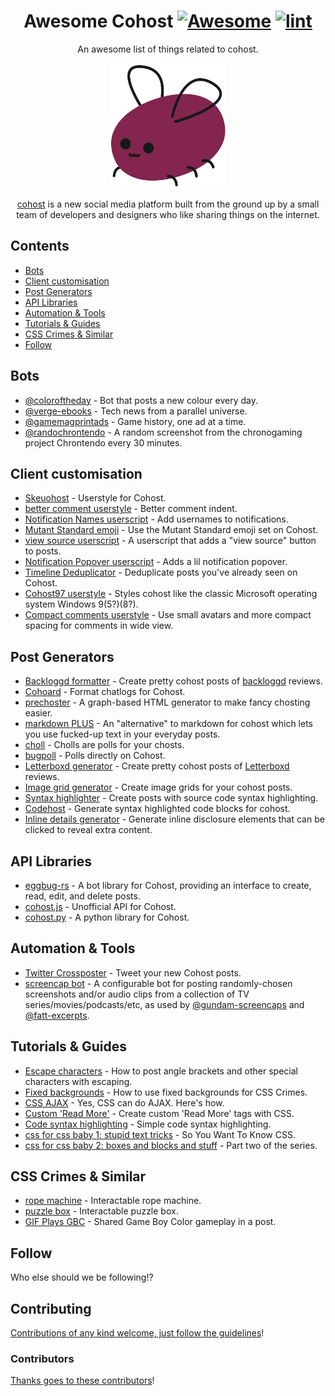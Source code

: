 <!--lint disable awesome-git-repo-age-->
<div align="center">

<!-- title -->

# Awesome Cohost [![Awesome](https://awesome.re/badge.svg)](https://awesome.re) [![lint](https://github.com/ineffyble/awesome-cohost/actions/workflows/lint.yaml/badge.svg)](https://github.com/ineffyble/awesome-cohost/actions/workflows/lint.yaml)

<!-- subtitle -->

An awesome list of things related to cohost.

<!-- image -->

<img src="eggbug.svg" height="200" />

<!-- description -->

[cohost](https://cohost.org) is a new social media platform built from the ground up by a small team of developers and designers who like sharing things on the internet.

</div>

<!-- TOC -->

## Contents

- [Bots](#bots)
- [Client customisation](#client-customisation)
- [Post Generators](#post-generators)
- [API Libraries](#api-libraries)
- [Automation & Tools](#automation--tools)
- [Tutorials & Guides](#tutorials--guides)
- [CSS Crimes & Similar](#css-crimes--similar)
- [Follow](#follow)

<!-- CONTENT -->

## Bots
- [@coloroftheday](https://cohost.org/coloroftheday) - Bot that posts a new colour every day.
- [@verge-ebooks](https://cohost.org/verge-ebooks) - Tech news from a parallel universe.
- [@gamemagprintads](https://cohost.org/gamemagprintads) - Game history, one ad at a time.
- [@randochrontendo](https://cohost.org/randochrontendo) - A random screenshot from the chronogaming project Chrontendo every 30 minutes.

## Client customisation
- [Skeuohost](https://userstyles.world/style/5982/skeuohost) - Userstyle for Cohost.
- [better comment userstyle](https://cohost.org/lexi/post/541722-babe-wake-up-new-use) - Better comment indent.
- [Notification Names userscript](https://cohost.org/lexi/post/514085-hey-so-if-you-rememb) - Add usernames to notifications.
- [Mutant Standard emoji](https://mutant.us.to/) - Use the Mutant Standard emoji set on Cohost.
- [view source userscript](https://cohost.org/amgg/post/72548-view-source-userscri) - A userscript that adds a "view source" button to posts.
- [Notification Popover userscript](https://cohost.org/blep/post/51879-waht-if-notification) - Adds a lil notification popover.
- [Timeline Deduplicator](https://github.com/nex3/cohost-dedup/blob/main/cohost-dedup.user.js) - Deduplicate posts you've already seen on Cohost.
- [Cohost97 userstyle](https://cohost.org/hellgnoll/post/52606-cohost97-beta-v0-9) - Styles cohost like the classic Microsoft operating system Windows 9(5?)(8?).
- [Compact comments userstyle](https://userstyles.world/style/7582/compact-comments) - Use small avatars and more compact spacing for comments in wide view.

## Post Generators

- [Backloggd formatter](https://nex3.github.io/cohost-backloggd/) - Create pretty cohost posts of [backloggd](https://www.backloggd.com/) reviews.
- [Cohoard](https://a2aaron.github.io/Cohoard/) - Format chatlogs for Cohost.
- [prechoster](https://cloudwithlightning.net/random/chostin/prechoster/) - A graph-based HTML generator to make fancy chosting easier.
- [markdown PLUS](https://oat.zone/markdown-plus/) - An "alternative" to markdown for cohost which lets you use fucked-up text in your everyday posts.
- [choll](https://choll.clown.dev/) - Cholls are polls for your chosts.
- [bugpoll](https://a.ktrv.dev/) - Polls directly on Cohost.
- [Letterboxd generator](https://nex3.github.io/cohost-letterboxd/) - Create pretty cohost posts of [Letterboxd](https://letterboxd.com/) reviews.
- [Image grid generator](https://nex3.github.io/cohost-image-grid/) - Create image grids for your cohost posts.
- [Syntax highlighter](https://nex3.github.io/cohost-highlight/) - Create posts with source code syntax highlighting.
- [Codehost](https://codehost.wavebeem.com/) - Generate syntax highlighted code blocks for cohost.
- [Inline details generator](https://yal.cc/tools/cohost/inline-details-generator/) - Generate inline disclosure elements that can be clicked to reveal extra content.

## API Libraries
- [eggbug-rs](https://github.com/iliana/eggbug-rs) - A bot library for Cohost, providing an interface to create, read, edit, and delete posts.
- [cohost.js](https://github.com/mogery/cohost.js) - Unofficial API for Cohost.
- [cohost.py](https://github.com/valknight/cohost.py) - A python library for Cohost.

## Automation & Tools
- [Twitter Crossposter](https://cohost.org/lexi/post/157283-okay-so-if-you-want) - Tweet your new Cohost posts.
- [screencap bot](https://git.xeno.science/xenofem/screencap-bot/) - A configurable bot for posting randomly-chosen screenshots and/or audio clips from a collection of TV series/movies/podcasts/etc, as used by [@gundam-screencaps](https://cohost.org/gundam-screencaps) and [@fatt-excerpts](https://cohost.org/fatt-excerpts).

## Tutorials & Guides
- [Escape characters](https://cohost.org/lexi/post/386344-cohost-tip-you-can) - How to post angle brackets and other special characters with escaping.
- [Fixed backgrounds](https://cohost.org/lexi/post/368067-you-guys-seem-to-rea) - How to use fixed backgrounds for CSS Crimes.
- [CSS AJAX](https://cohost.org/lexi/post/255262-yes-css-can-do-ajax) - Yes, CSS can do AJAX. Here's how.
- [Custom 'Read More'](https://cohost.org/lexi/post/68227-i-have-the-power-of) - Create custom 'Read More' tags with CSS.
- [Code syntax highlighting](https://cohost.org/lexi/post/54367-cohost-does-not-have) - Simple code syntax highlighting.
- [css for css baby 1: stupid text tricks](https://cohost.org/lexyeevee/post/495441-css-for-css-baby-1) - So You Want To Know CSS.
- [css for css baby 2: boxes and blocks and stuff](https://cohost.org/lexyeevee/post/507300-css-for-css-baby-2) - Part two of the series.

## CSS Crimes & Similar
- [rope machine](https://cohost.org/blackle/post/42994-div-style-pointer) - Interactable rope machine.
- [puzzle box](https://cohost.org/blackle/post/260204-div-style-width-60) - Interactable puzzle box.
- [GIF Plays GBC](https://cohost.org/hell-labs/post/69069-gif-plays-gbc) - Shared Game Boy Color gameplay in a post.

<!-- END CONTENT -->

## Follow

<!-- list people worth following on social sites (Twitter, LinkedIn, GitHub, YouTube etc.) -->

Who else should we be following!?

## Contributing

[Contributions of any kind welcome, just follow the guidelines](contributing.md)!

### Contributors

[Thanks goes to these contributors](https://github.com/ineffyble/awesome-cohost/graphs/contributors)!
